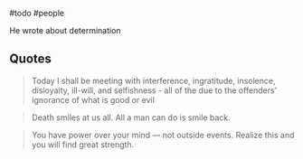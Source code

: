 #todo #people

He wrote about determination 

## Quotes

> Today I shall be meeting with interference, ingratitude, insolence, disloyalty, ill-will, and selfishness - all of the due to the offenders' ignorance of what is good or evil

> Death smiles at us all. All a man can do is smile back.

> You have power over your mind — not outside events. Realize this and you will find great strength.